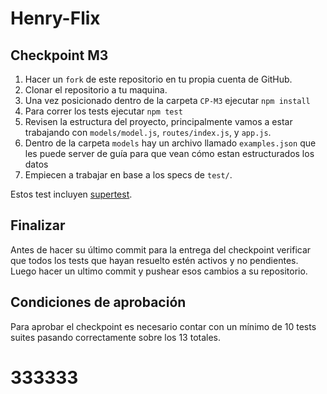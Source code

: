 # Henry-Flix

## Checkpoint M3

1. Hacer un `fork` de este repositorio en tu propia cuenta de GitHub.
2. Clonar el repositorio a tu maquina.
3. Una vez posicionado dentro de la carpeta `CP-M3` ejecutar `npm install`
4. Para correr los tests ejecutar `npm test`
5. Revisen la estructura del proyecto, principalmente vamos a estar trabajando con `models/model.js`,  `routes/index.js`, y `app.js`.
6. Dentro de la carpeta `models` hay un archivo llamado `examples.json` que les puede server de guía para que vean cómo estan estructurados los datos
7. Empiecen a trabajar en base a los specs de `test/`.

Estos test incluyen [supertest](https://github.com/visionmedia/supertest).

## Finalizar

Antes de hacer su último commit para la entrega del checkpoint verificar que todos los tests que hayan resuelto estén activos y no pendientes. Luego hacer un ultimo commit y pushear esos cambios a su repositorio.

## Condiciones de aprobación

Para aprobar el checkpoint es necesario contar con un mínimo de 10 tests suites pasando correctamente sobre los 13 totales.
# 333333
